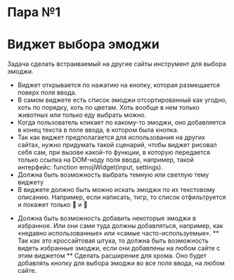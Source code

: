 # Пара №1
# Виджет выбора эмоджи
Задача сделать встраиваемый на другие сайты инструмент для выбора эмоджи.

- Виджет открывается по нажатию на кнопку, которая размещается поверх поля ввода.
- В самом виджете есть список эмоджи отсортированный как угодно, хоть по порядку, хоть по цветам. Хоть вообще в нем только животных или только еду выбрать можно. 
- Когда пользователь кликает по какому-то эмоджи, оно добавляется в конец текста в поле ввода, в котором была кнопка.
- Так как виджет предполагается для использования на других сайтах, нужно придумать такой сценарий, чтобы виджет рисовал себя сам, при вызове какой-то функции, в которую передается только ссылка на DOM-ноду поля ввода, например, такой интерфейс: function emojiWidget(input, settings).
- Должна быть возможность выбрать темную или светлую тему виджету
- В виджете должно быть можно искать эмоджи по их текстовому описанию. Например, если написать, тигр, то список отфильтруется и покажет только 🐅 и 🐯
* Должна быть возможность добавить некоторые эмоджи в избранное. Или они сами туда должны добавляться, например, как «недавно использованные» или «самые часто-используемые».
** Так как это кроссайтовая штука, то должна быть возможность видеть избранные эмоджи, если они добавлены на любом сайте с этим виджетом
** Сделать расширение для хрома. Оно будет добавлять кнопку для выбора эмоджи во все поля ввода, на любом сайте.
